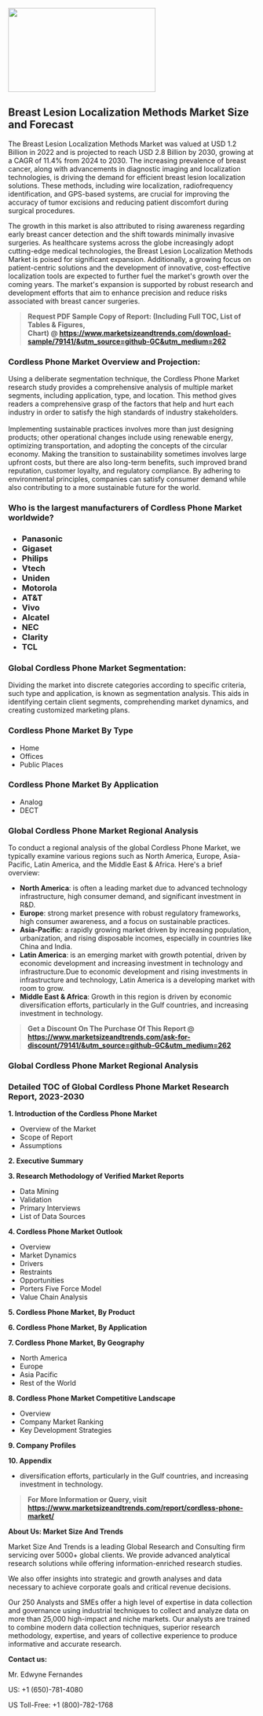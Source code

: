 <p><img class="alignnone size-medium wp-image-20088" src="https://ffe5etoiles.com/wp-content/uploads/2024/12/MST1-300x171.png" alt="" width="300" height="171" /></p><h2>Breast Lesion Localization Methods Market Size and Forecast</h2><p>The Breast Lesion Localization Methods Market was valued at USD 1.2 Billion in 2022 and is projected to reach USD 2.8 Billion by 2030, growing at a CAGR of 11.4% from 2024 to 2030. The increasing prevalence of breast cancer, along with advancements in diagnostic imaging and localization technologies, is driving the demand for efficient breast lesion localization solutions. These methods, including wire localization, radiofrequency identification, and GPS-based systems, are crucial for improving the accuracy of tumor excisions and reducing patient discomfort during surgical procedures.</p><p>The growth in this market is also attributed to rising awareness regarding early breast cancer detection and the shift towards minimally invasive surgeries. As healthcare systems across the globe increasingly adopt cutting-edge medical technologies, the Breast Lesion Localization Methods Market is poised for significant expansion. Additionally, a growing focus on patient-centric solutions and the development of innovative, cost-effective localization tools are expected to further fuel the market's growth over the coming years. The market's expansion is supported by robust research and development efforts that aim to enhance precision and reduce risks associated with breast cancer surgeries.</p></p><blockquote id="" class=""><strong>Request PDF Sample Copy of Report: (Including Full TOC, List of Tables &amp; Figures, Chart)&nbsp;@&nbsp;<strong><a href="https://www.marketsizeandtrends.com/download-sample/79141/&utm_source=github-GC&utm_medium=262" target="_blank">https://www.marketsizeandtrends.com/download-sample/79141/&utm_source=github-GC&utm_medium=262</a></strong></strong></blockquote><h3 id="" class="">Cordless Phone Market&nbsp;Overview and Projection:</h3><p id="" class="">Using a deliberate segmentation technique, the Cordless Phone Market research study provides a comprehensive analysis of multiple market segments, including application, type, and location. This method gives readers a comprehensive grasp of the factors that help and hurt each industry in order to satisfy the high standards of industry stakeholders. <br /> <br />Implementing sustainable practices involves more than just designing products; other operational changes include using renewable energy, optimizing transportation, and adopting the concepts of the circular economy. Making the transition to sustainability sometimes involves large upfront costs, but there are also long-term benefits, such improved brand reputation, customer loyalty, and regulatory compliance. By adhering to environmental principles, companies can satisfy consumer demand while also contributing to a more sustainable future for the world.</p><h3 id="" class="">Who is the largest manufacturers of&nbsp;Cordless Phone Market worldwide?</h3><h3 class=""><p><ul><li>Panasonic </li><li> Gigaset </li><li> Philips </li><li> Vtech </li><li> Uniden </li><li> Motorola </li><li> AT&T </li><li> Vivo </li><li> Alcatel </li><li> NEC </li><li> Clarity </li><li> TCL</li></ul></p></h3><h3 id="" class="">Global&nbsp;Cordless Phone Market Segmentation:</h3><p id="" class="">Dividing the market into discrete categories according to specific criteria, such type and application, is known as segmentation analysis. This aids in identifying certain client segments, comprehending market dynamics, and creating customized marketing plans.</p><h3 id="" class="">Cordless Phone Market&nbsp;By Type</h3><p><p><ul><li>Home </li><li> Offices </li><li> Public Places</p></li></ul></p></p><h3 id="" class="">Cordless Phone Market&nbsp;By Application</h3><p class=""><p><ul><li>Analog </li><li> DECT</li></ul></p></p><h3 id="" class="">Global Cordless Phone Market Regional Analysis</h3><p id="" class="">To conduct a regional analysis of the global Cordless Phone Market, we typically examine various regions such as North America, Europe, Asia-Pacific, Latin America, and the Middle East &amp; Africa. Here's a brief overview:</p><ul><li><strong>North America</strong>: is often a leading market due to advanced technology infrastructure, high consumer demand, and significant investment in R&amp;D.</li><li><strong>Europe</strong>: strong market presence with robust regulatory frameworks, high consumer awareness, and a focus on sustainable practices.</li><li><strong>Asia-Pacific</strong>: a rapidly growing market driven by increasing population, urbanization, and rising disposable incomes, especially in countries like China and India.</li><li><strong>Latin America</strong>: is an emerging market with growth potential, driven by economic development and increasing investment in technology and infrastructure.Due to economic development and rising investments in infrastructure and technology, Latin America is a developing market with room to grow.</li><li><strong>Middle East &amp; Africa</strong>: Growth in this region is driven by economic diversification efforts, particularly in the Gulf countries, and increasing investment in technology.</li></ul><blockquote id="" class=""><strong>Get a Discount On The Purchase Of This Report @ <strong><a href="https://www.marketsizeandtrends.com/ask-for-discount/79141/&utm_source=github-GC&utm_medium=262" target="_blank">https://www.marketsizeandtrends.com/ask-for-discount/79141/&utm_source=github-GC&utm_medium=262</a></strong></strong></blockquote><h3 id="" class="">Global Cordless Phone Market Regional Analysis</h3><h3 id="" class="">Detailed TOC of Global Cordless Phone Market Research Report, 2023-2030</h3><p id="" class=""><strong>1. Introduction of the Cordless Phone Market</strong></p><ul><li>Overview of the Market</li><li>Scope of Report</li><li>Assumptions</li></ul><p id="" class=""><strong>2. Executive Summary</strong></p><p id="" class=""><strong>3. Research Methodology of Verified Market Reports</strong></p><ul><li>Data Mining</li><li>Validation</li><li>Primary Interviews</li><li>List of Data Sources</li></ul><p id="" class=""><strong>4. Cordless Phone Market Outlook</strong></p><ul><li>Overview</li><li>Market Dynamics</li><li>Drivers</li><li>Restraints</li><li>Opportunities</li><li>Porters Five Force Model</li><li>Value Chain Analysis</li></ul><p id="" class=""><strong>5. Cordless Phone Market, By Product</strong></p><p id="" class=""><strong>6. Cordless Phone Market, By Application</strong></p><p id="" class=""><strong>7. Cordless Phone Market, By Geography</strong></p><ul><li>North America</li><li>Europe</li><li>Asia Pacific</li><li>Rest of the World</li></ul><p id="" class=""><strong>8. Cordless Phone Market Competitive Landscape</strong></p><ul><li>Overview</li><li>Company Market Ranking</li><li>Key Development Strategies</li></ul><p id="" class=""><strong>9. Company Profiles</strong></p><p id="" class=""><strong>10. Appendix</strong></p><ul><li>diversification efforts, particularly in the Gulf countries, and increasing investment in technology.</li></ul><blockquote id="" class=""><strong>For More Information or Query, visit <strong><strong><a href="https://www.marketsizeandtrends.com/report/cordless-phone-market/" target="_blank">https://www.marketsizeandtrends.com/report/cordless-phone-market/</a></strong></strong></strong></blockquote><p id="" class=""><strong>About Us: Market Size And Trends</strong></p><p id="" class="">Market Size And Trends is a leading Global Research and Consulting firm servicing over 5000+ global clients. We provide advanced analytical research solutions while offering information-enriched research studies.</p><p id="" class="">We also offer insights into strategic and growth analyses and data necessary to achieve corporate goals and critical revenue decisions.</p><p id="" class="">Our 250 Analysts and SMEs offer a high level of expertise in data collection and governance using industrial techniques to collect and analyze data on more than 25,000 high-impact and niche markets. Our analysts are trained to combine modern data collection techniques, superior research methodology, expertise, and years of collective experience to produce informative and accurate research.</p><p id="" class=""><strong>Contact us:</strong></p><p id="" class="">Mr. Edwyne Fernandes</p><p id="" class="">US: +1 (650)-781-4080</p><p id="" class="">US Toll-Free: +1 (800)-782-1768</p>
